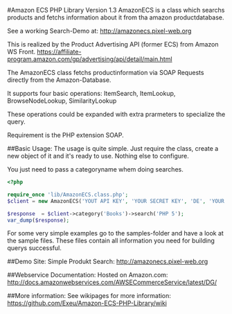 #Amazon ECS PHP Library Version 1.3
AmazonECS is a class which searchs products and fetchs information
about it from tha amazon productdatabase.

See a working Search-Demo at: http://amazonecs.pixel-web.org

This is realized by the Product Advertising API (former ECS) from Amazon WS Front.
https://affiliate-program.amazon.com/gp/advertising/api/detail/main.html

The AmazonECS class fetchs productinformation via SOAP Requests directly from the Amazon-Database.

It supports four basic operations: ItemSearch, ItemLookup, BrowseNodeLookup, SimilarityLookup

These operations could be expanded with extra prarmeters to specialize the query.

Requirement is the PHP extension SOAP.

##Basic Usage:
The usage is quite simple.
Just require the class, create a new object of it and it's ready to use.
Nothing else to configure.

You just need to pass a categoryname whem doing searches.

``` php
<?php

require_once 'lib/AmazonECS.class.php';
$client = new AmazonECS('YOUT API KEY', 'YOUR SECRET KEY', 'DE', 'YOUR ASSOCIATE TAG');

$response  = $client->category('Books')->search('PHP 5');
var_dump($response);
```

For some very simple examples go to the samples-folder and have a look at the sample files.
These files contain all information you need for building querys successful.

##Demo Site:
Simple Produkt Search: http://amazonecs.pixel-web.org

##Webservice Documentation:
Hosted on Amazon.com:
http://docs.amazonwebservices.com/AWSECommerceService/latest/DG/

##More information:
See wikipages for  more information:
https://github.com/Exeu/Amazon-ECS-PHP-Library/wiki